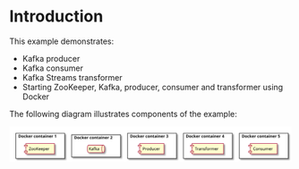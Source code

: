 # Introduction
This example demonstrates:

* Kafka producer
* Kafka consumer
* Kafka Streams transformer
* Starting ZooKeeper, Kafka, producer, consumer and transformer using Docker

The following diagram illustrates components of the example:

![Deployment diagram](diagrams/deployment.svg)

